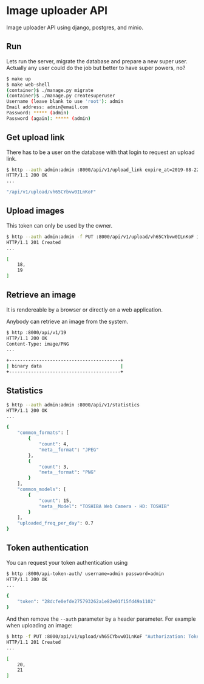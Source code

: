 # Image uploader API

Image uploader API using django, postgres, and minio.

## Run

Lets run the server, migrate the database and prepare a new super user.
Actually any user could do the job but better to have super powers, no?

```bash
$ make up
$ make web-shell
(container)$ ./manage.py migrate
(container)$ ./manage.py createsuperuser
Username (leave blank to use 'root'): admin
Email address: admin@email.com
Password: ***** (admin)
Password (again): ***** (admin)
```

## Get upload link

There has to be a user on the database with that login to request an
upload link.

```bash
$ http --auth admin:admin :8000/api/v1/upload_link expire_at=2019-08-22
HTTP/1.1 200 OK
...

"/api/v1/upload/vh65CYbvw0ILnKoF"
```

## Upload images

This token can only be used by the owner.

```bash
$ http --auth admin:admin -f PUT :8000/api/v1/upload/vh65CYbvw0ILnKoF images@data/me.jpg images@data/lena.png
HTTP/1.1 201 Created
...

[
    18,
    19
]
```

## Retrieve an image

It is rendereable by a browser or directly on a web application.

Anybody can retrieve an image from the system.

```bash
$ http :8000/api/v1/19
HTTP/1.1 200 OK
Content-Type: image/PNG
...

+-----------------------------------------+
| binary data                             |
+-----------------------------------------+
```

## Statistics

```bash
$ http --auth admin:admin :8000/api/v1/statistics
HTTP/1.1 200 OK
...

{
    "common_formats": [
        {
            "count": 4,
            "meta__format": "JPEG"
        },
        {
            "count": 3,
            "meta__format": "PNG"
        }
    ],
    "common_models": [
        {
            "count": 15,
            "meta__Model": "TOSHIBA Web Camera - HD: TOSHIB"
        }
    ],
    "uploaded_freq_per_day": 0.7
}
```

## Token authentication

You can request your token authentication using

```bash
$ http :8000/api-token-auth/ username=admin password=admin
HTTP/1.1 200 OK
...

{
    "token": "28dcfe0efde275793262a1e82e01f15fd49a1102"
}
```

And then remove the `--auth` parameter by a header parameter. For example when
uploading an image:

```bash
$ http -f PUT :8000/api/v1/upload/vh65CYbvw0ILnKoF "Authorization: Token 28dcfe0efde275793262a1e82e01f15fd49a1102" images@data/me.jpg images@data/lena.png
HTTP/1.1 201 Created
...

[
    20,
    21
]
```
